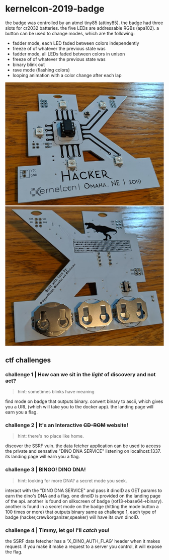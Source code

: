 # kernelcon-2019-badge
the badge was controlled by an atmel tiny85 (attiny85). the badge had three slots for cr2032 batteries. the five LEDs are addressable RGBs (apa102). a button can be used to change modes, which are the following:
* fadder mode, each LED faded between colors independently 
* freeze of of whatever the previous state was
* fadder mode, all LEDs faded between colors in unison
* freeze of of whatever the previous state was
* binary blink out
* rave mode (flashing colors)
* looping animation with a color change after each lap

![picture](images/front.PNG)
![picture](images/back.PNG)

## ctf challenges
### challenge 1 | How can we sit in the *light* of discovery and not act?
> hint: sometimes blinks have meaning

find mode on badge that outputs binary. convert binary to ascii, which gives you a URL (which will take you to the docker app). the landing page will earn you a flag.

### challenge 2 | It's an Interactive ~~CD-ROM~~ website!
> hint: there's no place like home.

discover the SSRF vuln. the data fetcher application can be used to access the private and sensative "DINO DNA SERVICE" listening on localhost:1337. its landing page will earn you a flag.

### challenge 3 | BINGO! DINO DNA!
> hint: looking for more DNA? a secret mode you seek.

interact with the "DINO DNA SERVICE" and pass it dinoID as GET params to earn the dino's DNA and a flag. one dinoID is provided on the landing page of the api. another is found on silkscreen of badge (rot13->base64->binary). another is found in a secret mode on the badge (hitting the mode button a 100 times or more) that outputs binary same as challenge 1, each type of badge (hacker,crew&organizer,speaker) will have its own dinoID. 

### challenge 4 | Timmy, let go! I'll *catch* you!
the SSRF data fetecher has a 'X_DINO_AUTH_FLAG' header when it makes request. if you make it make a request to a server you control, it will expose the flag.
